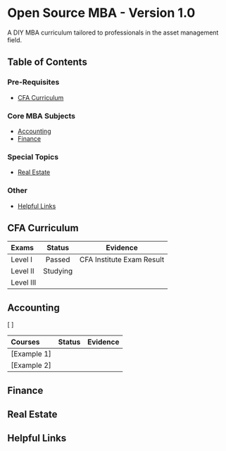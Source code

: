 # Open Source MBA - Version 1.0

A DIY MBA curriculum tailored to professionals in the asset management field.

## Table of Contents

### Pre-Requisites
- [CFA Curriculum](#CFA-Curriculum)

### Core MBA Subjects
- [Accounting](#Accounting)
- [Finance](#Finance)

### Special Topics
- [Real Estate](#Real-Estate)

### Other
- [Helpful Links](#Helpful-Links)

## CFA Curriculum

| Exams                                               | Status | Evidence |
| :---------------------------------------------------- | :----: | :------: |
| Level I                                        | Passed | CFA Institute Exam Result |
| Level II                                        | Studying       |          |
| Level III                                         |  |          |

## Accounting

[ ]

| Courses                                               | Status | Evidence |
| :---------------------------------------------------- | :----: | :------: |
| [Example 1]                                           |        |          |
| [Example 2]                                           |        |          |

## Finance

## Real Estate

## Helpful Links
